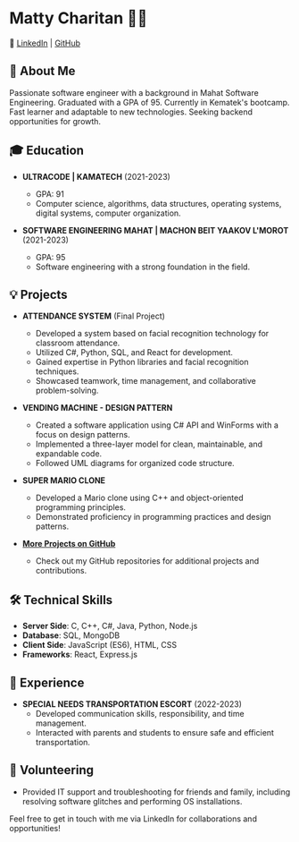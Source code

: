 # Matty Charitan 👨‍💻

💼 [LinkedIn](https://www.linkedin.com/in/mattycharitan/) | [GitHub](https://github.com/mattyCharitan)

## 🚀 About Me
Passionate software engineer with a background in Mahat Software Engineering. Graduated with a GPA of 95. Currently in Kematek's bootcamp. Fast learner and adaptable to new technologies. Seeking backend opportunities for growth.

## 🎓 Education
- **ULTRACODE | KAMATECH** (2021-2023)
  - GPA: 91
  - Computer science, algorithms, data structures, operating systems, digital systems, computer organization.

- **SOFTWARE ENGINEERING MAHAT | MACHON BEIT YAAKOV L'MOROT** (2021-2023)
  - GPA: 95
  - Software engineering with a strong foundation in the field.

## 💡 Projects
- **ATTENDANCE SYSTEM** (Final Project)
  - Developed a system based on facial recognition technology for classroom attendance.
  - Utilized C#, Python, SQL, and React for development.
  - Gained expertise in Python libraries and facial recognition techniques.
  - Showcased teamwork, time management, and collaborative problem-solving.

- **VENDING MACHINE - DESIGN PATTERN**
  - Created a software application using C# API and WinForms with a focus on design patterns.
  - Implemented a three-layer model for clean, maintainable, and expandable code.
  - Followed UML diagrams for organized code structure.

- **SUPER MARIO CLONE**
  - Developed a Mario clone using C++ and object-oriented programming principles.
  - Demonstrated proficiency in programming practices and design patterns.

- **[More Projects on GitHub](https://github.com/yourusername?tab=repositories)**
  - Check out my GitHub repositories for additional projects and contributions.

## 🛠️ Technical Skills
- **Server Side**: C, C++, C#, Java, Python, Node.js
- **Database**: SQL, MongoDB
- **Client Side**: JavaScript (ES6), HTML, CSS
- **Frameworks**: React, Express.js

## 💼 Experience
- **SPECIAL NEEDS TRANSPORTATION ESCORT** (2022-2023)
  - Developed communication skills, responsibility, and time management.
  - Interacted with parents and students to ensure safe and efficient transportation.

## 🌟 Volunteering
- Provided IT support and troubleshooting for friends and family, including resolving software glitches and performing OS installations.

Feel free to get in touch with me via LinkedIn for collaborations and opportunities!
